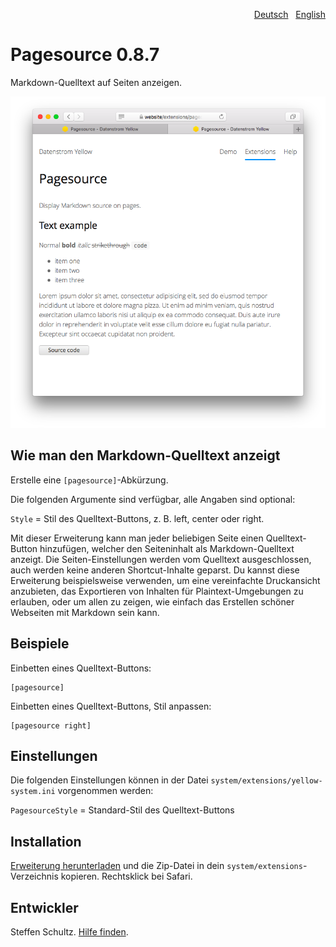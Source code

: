 <p align="right"><a href="README-de.md">Deutsch</a> &nbsp; <a href="README.md">English</a></p>

# Pagesource 0.8.7

Markdown-Quelltext auf Seiten anzeigen.

<p align="center"><img src="pagesource-screenshot.png?raw=true" alt="Bildschirmfoto"></p>

## Wie man den Markdown-Quelltext anzeigt

Erstelle eine `[pagesource]`-Abkürzung. 

Die folgenden Argumente sind verfügbar, alle Angaben sind optional: 

`Style` = Stil des Quelltext-Buttons, z. B. left, center oder right.

Mit dieser Erweiterung kann man jeder beliebigen Seite einen Quelltext-Button hinzufügen, welcher den Seiteninhalt als Markdown-Quelltext anzeigt. Die Seiten-Einstellungen werden vom Quelltext ausgeschlossen, auch werden keine anderen Shortcut-Inhalte geparst. Du kannst diese Erweiterung beispielsweise verwenden, um eine vereinfachte Druckansicht anzubieten, das Exportieren von Inhalten für Plaintext-Umgebungen zu erlauben, oder um allen zu zeigen, wie einfach das Erstellen schöner Webseiten mit Markdown sein kann. 

## Beispiele

Einbetten eines Quelltext-Buttons:

    [pagesource]

Einbetten eines Quelltext-Buttons, Stil anpassen:

    [pagesource right]

## Einstellungen

Die folgenden Einstellungen können in der Datei `system/extensions/yellow-system.ini` vorgenommen werden:

`PagesourceStyle` = Standard-Stil des Quelltext-Buttons

## Installation

[Erweiterung herunterladen](https://github.com/datenstrom/yellow-extensions/raw/master/zip/pagesource.zip) und die Zip-Datei in dein `system/extensions`-Verzeichnis kopieren. Rechtsklick bei Safari.

## Entwickler

Steffen Schultz. [Hilfe finden](https://github.com/schulle4u/yellow-extensions-schulle4u/issues).
